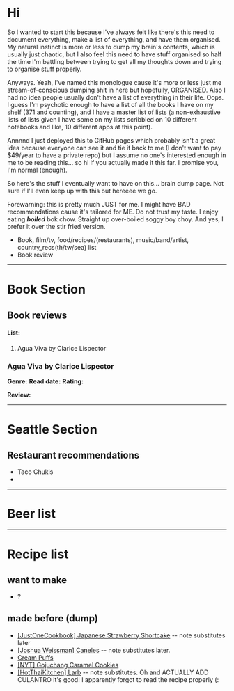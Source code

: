 # Hi

So I wanted to start this because I've always felt like there's this need to document everything, make a list of everything, and have them organised. My natural instinct is more or less to dump my brain's contents, which is usually just chaotic, but I also feel this need to have stuff organised so half the time I'm battling between trying to get all my thoughts down and trying to organise stuff properly.

Anyways. Yeah, I've named this monologue cause it's more or less just me stream-of-conscious dumping shit in here but hopefully, ORGANISED. Also I had no idea people usually don't have a list of everything in their life. Oops. I guess I'm psychotic enough to have a list of all the books I have on my shelf (371 and counting), and I have a master list of lists (a non-exhaustive lists of lists given I have some on my lists scribbled on 10 different notebooks and like, 10 different apps at this point).

Annnnd I just deployed this to GitHub pages which probably isn't a great idea because everyone can see it and tie it back to me (I don't want to pay $49/year to have a private repo) but I assume no one's interested enough in me to be reading this... so hi if you actually made it this far. I promise you, I'm normal (enough).


So here's the stuff I eventually want to have on this... brain dump page. Not sure if I'll even keep up with this but hereeee we go. 

Forewarning: this is pretty much JUST for me. I might have BAD recommendations cause it's tailored for ME. Do not trust my taste. I enjoy eating ***boiled*** bok chow. Straight up over-boiled soggy boy choy. And yes, I prefer it over the stir fried version.

- Book, film/tv, food/recipes/(restaurants), music/band/artist, country_recs(th/tw/sea) list
- Book review

---


# Book Section


## Book reviews

#### List:
1. Agua Viva by Clarice Lispector

### Agua Viva by Clarice Lispector
**Genre:**
**Read date:**
**Rating:**

**Review:**


---

# Seattle Section

## Restaurant recommendations
- Taco Chukis
- 



---

# Beer list


---

# Recipe list

## want to make
- ?

## made before (dump)
- [[JustOneCookbook] Japanese Strawberry Shortcake](https://www.justonecookbook.com/japanese-strawberry-shortcake/) -- note substitutes later
- [[Joshua Weissman] Caneles](https://www.joshuaweissman.com/post/french-pastry) -- note substitutes later.
- [Cream Puffs](https://www.youtube.com/watch?v=3xtSr5iIuTo&ab_channel=%EC%8B%9D%ED%83%81%EC%9D%BC%EA%B8%B0tablediary)
- [[NYT] Gojuchang Caramel Cookies](https://cooking.nytimes.com/recipes/1023675-gochujang-caramel-cookies)
- [[HotThaiKitchen] Larb](https://hot-thai-kitchen.com/laab-moo/) -- note substitutes. Oh and ACTUALLY ADD CULANTRO it's good! I apparently forgot to read the recipe properly (:
